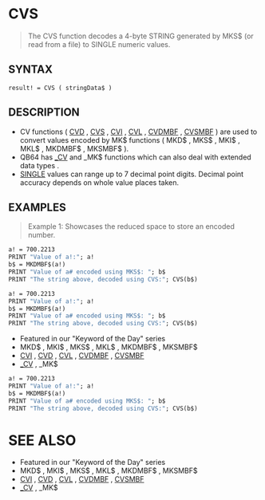 # CVS
> The CVS function decodes a 4-byte STRING generated by MKS$ (or read from a file) to SINGLE numeric values.

## SYNTAX
`result! = CVS ( stringData$ )`

## DESCRIPTION
* CV functions ( [CVD](CVD.md) , [CVS](CVS.md) , [CVI](CVI.md) , [CVL](CVL.md) , [CVDMBF](CVDMBF.md) , [CVSMBF](CVSMBF.md) ) are used to convert values encoded by MK$ functions ( MKD$ , MKS$ , MKI$ , MKL$ , MKDMBF$ , MKSMBF$ ).
* QB64 has [_CV](_CV.md) and _MK$ functions which can also deal with extended data types .
* [SINGLE](SINGLE.md) values can range up to 7 decimal point digits. Decimal point accuracy depends on whole value places taken.


## EXAMPLES
> Example 1: Showcases the reduced space to store an encoded number.

```vb
a! = 700.2213
PRINT "Value of a!:"; a!
b$ = MKDMBF$(a!)
PRINT "Value of a# encoded using MKS$: "; b$
PRINT "The string above, decoded using CVS:"; CVS(b$)
```


```vb
a! = 700.2213
PRINT "Value of a!:"; a!
b$ = MKDMBF$(a!)
PRINT "Value of a# encoded using MKS$: "; b$
PRINT "The string above, decoded using CVS:"; CVS(b$)
```

* Featured in our "Keyword of the Day" series
* MKD$ , MKI$ , MKS$ , MKL$ , MKDMBF$ , MKSMBF$
* [CVI](CVI.md) , [CVD](CVD.md) , [CVL](CVL.md) , [CVDMBF](CVDMBF.md) , [CVSMBF](CVSMBF.md)
* [_CV](_CV.md) , _MK$

```vb
a! = 700.2213
PRINT "Value of a!:"; a!
b$ = MKDMBF$(a!)
PRINT "Value of a# encoded using MKS$: "; b$
PRINT "The string above, decoded using CVS:"; CVS(b$)
```



# SEE ALSO
* Featured in our "Keyword of the Day" series
* MKD$ , MKI$ , MKS$ , MKL$ , MKDMBF$ , MKSMBF$
* [CVI](CVI.md) , [CVD](CVD.md) , [CVL](CVL.md) , [CVDMBF](CVDMBF.md) , [CVSMBF](CVSMBF.md)
* [_CV](_CV.md) , _MK$

